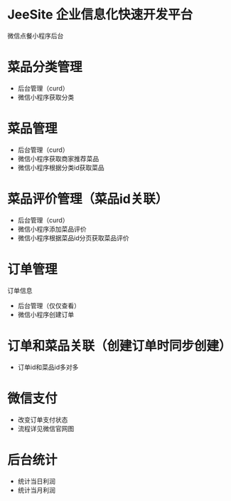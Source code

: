 # JeeSite 企业信息化快速开发平台

微信点餐小程序后台

# 菜品分类管理
* 后台管理（curd）
* 微信小程序获取分类

# 菜品管理
* 后台管理（curd）
* 微信小程序获取商家推荐菜品
* 微信小程序根据分类id获取菜品

# 菜品评价管理（菜品id关联）
* 后台管理（curd）
* 微信小程序添加菜品评价
* 微信小程序根据菜品id分页获取菜品评价


# 订单管理
订单信息
* 后台管理（仅仅查看）
* 微信小程序创建订单

# 订单和菜品关联（创建订单时同步创建）
* 订单id和菜品id多对多 

# 微信支付
* 改变订单支付状态
* 流程详见微信官网图

# 后台统计
* 统计当日利润
* 统计当月利润
